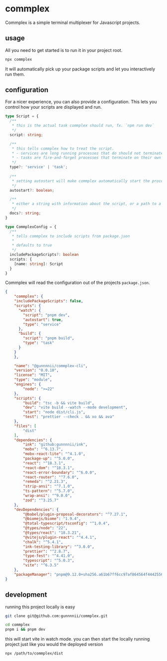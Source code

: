 # commplex

Commplex is a simple terminal multiplexer for Javascript projects.

## usage

All you need to get started is to run it in your project root. 

```bash
npx commplex
```

It will automatically pick up your package scripts and let you interactively run them.

## configuration

For a nicer experience, you can also provide a configuration. This lets you control how your scripts are displayed and run.

```ts
type Script = {
  /**
   * this is the actual task commplex should run, fx. `npm run dev`
   */
  script: string;

  /**
   * this tells commplex how to treat the script.
   * - services are long running processes that do should not terminate on their own
   * - tasks are fire-and-forget processes that terminate on their own
   */
  type?: 'service' | 'task';
  
  /**
   * setting autostart will make commplex automatically start the process on startup
   */
  autostart?: boolean;

  /**
   * either a string with information about the script, or a path to a markdown file with information about the script
   */
  docs?: string;
}

type CommplexConfig = {
  /**
   * tells commplex to include scripts from package.json
   * 
   * defaults to true
   */
  includePackageScripts?: boolean
  scripts: {
    [name: string]: Script
  }
}
```

Commplex will read the configuration out of the projects `package.json`.

```json
{
	"commplex": {
    "includePackageScripts": false,
    "scripts": {
      "watch": {
        "script": "pnpm dev",
        "autostart": true,
        "type": "service"
      },
      "build": {
        "script": "pnpm build",
        "type": "task"
      }
    }
	},

	"name": "@gunnnnii/commplex-cli",
	"version": "0.0.10",
	"license": "MIT",
	"type": "module",
	"engines": {
		"node": ">=22"
	},
	"scripts": {
		"build": "tsc -b && vite build",
		"dev": "vite build --watch --mode development",
		"start": "node dist/cli.js",
		"test": "prettier --check . && xo && ava"
	},
	"files": [
		"dist"
	],
	"dependencies": {
		"ink": "github:gunnnnii/ink",
		"mobx": "^6.13.7",
		"mobx-react-lite": "^4.1.0",
		"package-up": "^5.0.0",
		"react": "^18.3.1",
		"react-dom": "^18.3.1",
		"react-error-boundary": "^6.0.0",
		"react-router": "^7.6.0",
		"remeda": "^2.21.3",
		"strip-ansi": "^7.1.0",
		"ts-pattern": "^5.7.0",
		"wrap-ansi": "^9.0.0",
		"zod": "^3.25.7"
	},
	"devDependencies": {
		"@babel/plugin-proposal-decorators": "^7.27.1",
		"@biomejs/biome": "1.9.4",
		"@total-typescript/tsconfig": "^1.0.4",
		"@types/node": "22",
		"@types/react": "18.3.21",
		"@vitejs/plugin-react": "^4.4.1",
		"chalk": "^5.4.1",
		"ink-testing-library": "^3.0.0",
		"prettier": "^2.8.7",
		"type-fest": "^4.41.0",
		"typescript": "^5.0.3",
		"vite": "^6.3.5"
	},
	"packageManager": "pnpm@9.12.0+sha256.a61b67ff6cc97af864564f4442556c22a04f2e5a7714fbee76a1011361d9b726"
}
```

## development

running this project locally is easy

```bash
git clone git@github.com:gunnnnii/commplex.git

cd commplex
pnpm i && pnpm dev
```

this will start vite in watch mode. you can then start the locally running project just like you would the deployed version

```bash
npx /path/to/commplex/dist
```